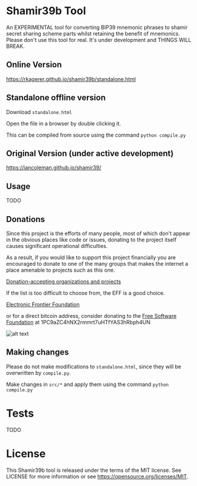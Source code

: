 # Shamir39b Tool

An EXPERIMENTAL tool for converting BIP39 mnemonic phrases to shamir secret sharing scheme parts whilst retaining the benefit of mnemonics.
Please don't use this tool for real.  It's under development and THINGS WILL BREAK.

## Online Version

https://rkagerer.github.io/shamir39b/standalone.html

## Standalone offline version

Download `standalone.html`

Open the file in a browser by double clicking it.

This can be compiled from source using the command `python compile.py`

## Original Version (under active development)

https://iancoleman.github.io/shamir39/

## Usage

TODO

## Donations

Since this project is the efforts of many people, most of which don't appear in
the obvious places like code or issues, donating to the project itself causes
significant operational difficulties.

As a result, if you would like to support this project financially you are
encouraged to donate to one of the many groups that makes the internet a place
amenable to projects such as this one.

[Donation-accepting organizations and projects](https://en.bitcoin.it/wiki/Donation-accepting_organizations_and_projects)

If the list is too difficult to choose from, the EFF is a good choice.

[Electronic Frontier Foundation](https://supporters.eff.org/donate)

or for a direct bitcoin address, consider donating to the
[Free Software Foundation](https://www.fsf.org/about/ways-to-donate/)
at 1PC9aZC4hNX2rmmrt7uHTfYAS3hRbph4UN

![alt text](https://static.fsf.org/nosvn/images/bitcoin_qrcodes/fsf.png "FSF Bitcoin Address")

## Making changes

Please do not make modifications to `standalone.html`, since they will
be overwritten by `compile.py`.

Make changes in `src/*` and apply them using the command `python compile.py`

# Tests

TODO

# License

This Shamir39b tool is released under the terms of the MIT license. See LICENSE for
more information or see https://opensource.org/licenses/MIT.
